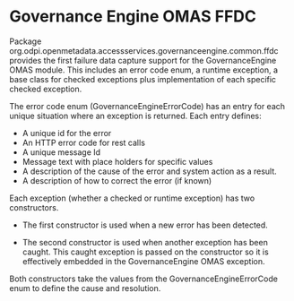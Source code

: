 <!-- SPDX-License-Identifier: Apache-2.0 -->


# Governance Engine OMAS FFDC

Package org.odpi.openmetadata.accessservices.governanceengine.common.ffdc provides the
first failure data capture support for the GovernanceEngine OMAS module.
This includes an error code enum,
a runtime exception, a base class for checked exceptions plus
implementation of each specific checked exception.

The error code enum (GovernanceEngineErrorCode) has an entry for each unique situation
where an exception is returned.  Each entry defines:

* A unique id for the error
* An HTTP error code for rest calls
* A unique message Id
* Message text with place holders for specific values
* A description of the cause of the error and system action as a result.
* A description of how to correct the error (if known)

Each exception (whether a checked or runtime exception) has two constructors.

* The first constructor is used when a new error has been detected.

* The second constructor is used when another exception has been caught.
This caught exception is passed on the constructor so it is effectively
embedded in the GovernanceEngine OMAS exception.

Both constructors take the values from the GovernanceEngineErrorCode
enum to define the cause and resolution.
